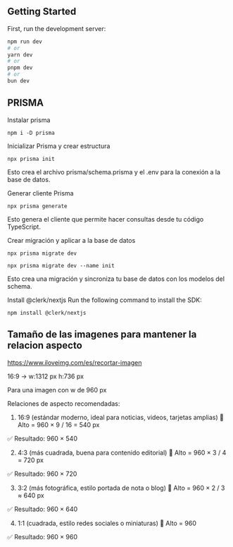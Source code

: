 ## Getting Started

First, run the development server:

```bash
npm run dev
# or
yarn dev
# or
pnpm dev
# or
bun dev
```

## PRISMA

Instalar prisma

```
npm i -D prisma
```

Inicializar Prisma y crear estructura

```
npx prisma init
```

Esto crea el archivo prisma/schema.prisma y el .env para la conexión a la base de datos.

Generar cliente Prisma

```
npx prisma generate
```

Esto genera el cliente que permite hacer consultas desde tu código TypeScript.

Crear migración y aplicar a la base de datos

```
npx prisma migrate dev

npx prisma migrate dev --name init
```

Esto crea una migración y sincroniza tu base de datos con los modelos del schema.

Install @clerk/nextjs Run the following command to install the SDK:

```
npm install @clerk/nextjs
```

## Tamaño de las imagenes para mantener la relacion aspecto

https://www.iloveimg.com/es/recortar-imagen

16:9 -> w:1312 px h:736 px

Para una imagen con w de 960 px

Relaciones de aspecto recomendadas:

1. 16:9 (estándar moderno, ideal para noticias, videos, tarjetas amplias)
   📏 Alto = 960 × 9 / 16 = 540 px

✅ Resultado: 960 × 540

2. 4:3 (más cuadrada, buena para contenido editorial)
   📏 Alto = 960 × 3 / 4 = 720 px

✅ Resultado: 960 × 720

3. 3:2 (más fotográfica, estilo portada de nota o blog)
   📏 Alto = 960 × 2 / 3 ≈ 640 px

✅ Resultado: 960 × 640

4. 1:1 (cuadrada, estilo redes sociales o miniaturas)
   📏 Alto = 960

✅ Resultado: 960 × 960
